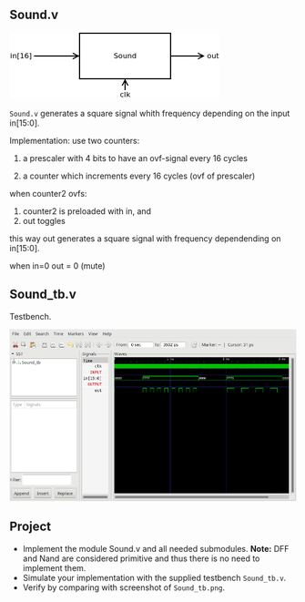 ## Sound.v
![](Sound.png)

`Sound.v` generates a square signal whith frequency depending on the input in[15:0].

Implementation: use two counters:

1. a prescaler with 4 bits to have an ovf-signal every 16 cycles

2. a counter which increments every 16 cycles (ovf of prescaler)

when counter2  ovfs:
1. counter2 is preloaded with in, and
2. out toggles

this way out generates a square signal with frequency dependending on in[15:0].

when in=0 out = 0 (mute)

## Sound_tb.v
Testbench.

![](Sound_tb.png)
## Project
* Implement the module Sound.v and all needed submodules.
**Note:** DFF and Nand are considered primitive and thus there is no need to implement them.
* Simulate your implementation with the supplied testbench `Sound_tb.v`.
* Verify by comparing with screenshot of `Sound_tb.png`.
